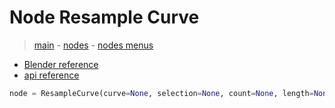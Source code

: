 # Node Resample Curve

> [main](../structure.md) - [nodes](nodes.md) - [nodes menus](nodes_menus.md)

- [Blender reference](https://docs.blender.org/manual/en/latest/modeling/geometry_nodes/curve/resample_curve.html)
 - [api reference]({node.blender_python_ref})

```python
node = ResampleCurve(curve=None, selection=None, count=None, length=None, mode='COUNT')```
